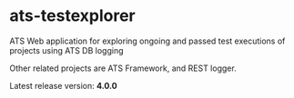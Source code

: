# ats-testexplorer
ATS Web application for exploring ongoing and passed test executions of projects using ATS DB logging

Other related projects are ATS Framework, and REST logger.

Latest release version: **4.0.0**

